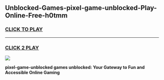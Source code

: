 
## Unblocked-Games-pixel-game-unblocked-Play-Online-Free-h0tmm
<h3>
<a href="https://premium76.site?title=pixel-game-unblocked&ref=26A">CLICK TO PLAY</a></h3>
<hr>

<h3>
<a href="https://premium76.site?title=pixel-game-unblocked&ref=26A">CLICK 2 PLAY</a>
  
</h3>

<a href="https://premium76.site?title=pixel-game-unblocked&ref=26A"><img src="https://clearcache.store/games.png"></a>


**pixel-game-unblocked games unblocked: Your Gateway to Fun and Accessible Online Gaming**
